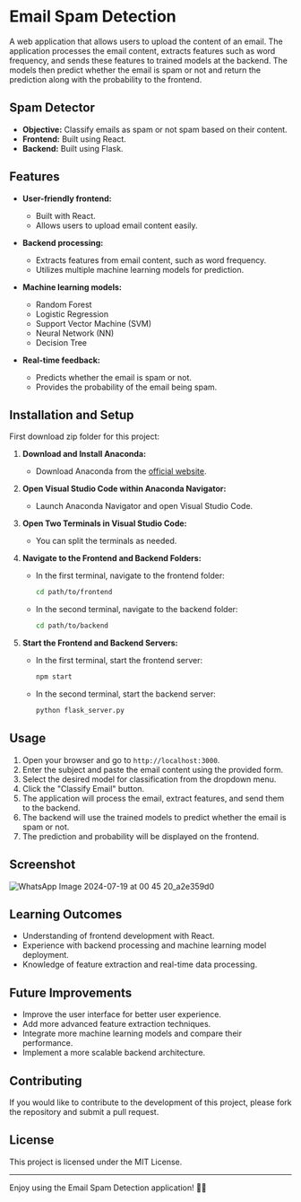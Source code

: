 # Email Spam Detection

A web application that allows users to upload the content of an email. The application processes the email content, extracts features such as word frequency, and sends these features to trained models at the backend. The models then predict whether the email is spam or not and return the prediction along with the probability to the frontend.

## Spam Detector

- **Objective:** Classify emails as spam or not spam based on their content.
- **Frontend:** Built using React.
- **Backend:**  Built using Flask.

## Features

- **User-friendly frontend:**
  - Built with React.
  - Allows users to upload email content easily.

- **Backend processing:**
  - Extracts features from email content, such as word frequency.
  - Utilizes multiple machine learning models for prediction.

- **Machine learning models:**
  - Random Forest
  - Logistic Regression
  - Support Vector Machine (SVM)
  - Neural Network (NN)
  - Decision Tree

- **Real-time feedback:**
  - Predicts whether the email is spam or not.
  - Provides the probability of the email being spam.

## Installation and Setup

First download zip folder for this project:

1. **Download and Install Anaconda:**
   - Download Anaconda from the [official website](https://www.anaconda.com/products/distribution).

2. **Open Visual Studio Code within Anaconda Navigator:**
   - Launch Anaconda Navigator and open Visual Studio Code.

3. **Open Two Terminals in Visual Studio Code:**
   - You can split the terminals as needed.

4. **Navigate to the Frontend and Backend Folders:**
   - In the first terminal, navigate to the frontend folder:
     ```sh
     cd path/to/frontend
     ```
   - In the second terminal, navigate to the backend folder:
     ```sh
     cd path/to/backend
     ```

5. **Start the Frontend and Backend Servers:**
   - In the first terminal, start the frontend server:
     ```sh
     npm start
     ```
   - In the second terminal, start the backend server:
     ```sh
     python flask_server.py
     ```

## Usage

1. Open your browser and go to `http://localhost:3000`.
2. Enter the subject and paste the email content using the provided form.
3. Select the desired model for classification from the dropdown menu.
4. Click the "Classify Email" button.
5. The application will process the email, extract features, and send them to the backend.
6. The backend will use the trained models to predict whether the email is spam or not.
7. The prediction and probability will be displayed on the frontend.

## Screenshot
![WhatsApp Image 2024-07-19 at 00 45 20_a2e359d0](https://github.com/user-attachments/assets/29736797-677f-4df2-bfc3-3558711724f7)


## Learning Outcomes

- Understanding of frontend development with React.
- Experience with backend processing and machine learning model deployment.
- Knowledge of feature extraction and real-time data processing.

## Future Improvements

- Improve the user interface for better user experience.
- Add more advanced feature extraction techniques.
- Integrate more machine learning models and compare their performance.
- Implement a more scalable backend architecture.

## Contributing

If you would like to contribute to the development of this project, please fork the repository and submit a pull request.

## License

This project is licensed under the MIT License.

---

Enjoy using the Email Spam Detection application! 📧🚫
